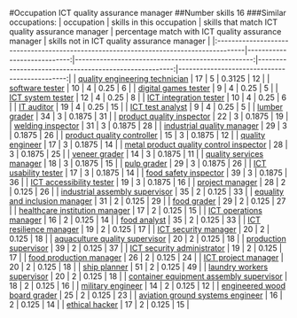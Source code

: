 #Occupation ICT quality assurance manager
##Number skills 16
###Similar occupations:
| occupation                                                                            |   skills in this occupation |   skills that match ICT quality assurance manager |   percentage match with ICT quality assurance manager |   skills not in ICT quality assurance manager |
|:--------------------------------------------------------------------------------------|----------------------------:|--------------------------------------------------:|------------------------------------------------------:|----------------------------------------------:|
| [quality engineering technician](quality_engineering_technician.md)                   |                          17 |                                                 5 |                                                0.3125 |                                            12 |
| [software tester](software_tester.md)                                                 |                          10 |                                                 4 |                                                0.25   |                                             6 |
| [digital games tester](digital_games_tester.md)                                       |                           9 |                                                 4 |                                                0.25   |                                             5 |
| [ICT system tester](ICT_system_tester.md)                                             |                          12 |                                                 4 |                                                0.25   |                                             8 |
| [ICT integration tester](ICT_integration_tester.md)                                   |                          10 |                                                 4 |                                                0.25   |                                             6 |
| [IT auditor](IT_auditor.md)                                                           |                          19 |                                                 4 |                                                0.25   |                                            15 |
| [ICT test analyst](ICT_test_analyst.md)                                               |                           9 |                                                 4 |                                                0.25   |                                             5 |
| [lumber grader](lumber_grader.md)                                                     |                          34 |                                                 3 |                                                0.1875 |                                            31 |
| [product quality inspector](product_quality_inspector.md)                             |                          22 |                                                 3 |                                                0.1875 |                                            19 |
| [welding inspector](welding_inspector.md)                                             |                          31 |                                                 3 |                                                0.1875 |                                            28 |
| [industrial quality manager](industrial_quality_manager.md)                           |                          29 |                                                 3 |                                                0.1875 |                                            26 |
| [product quality controller](product_quality_controller.md)                           |                          15 |                                                 3 |                                                0.1875 |                                            12 |
| [quality engineer](quality_engineer.md)                                               |                          17 |                                                 3 |                                                0.1875 |                                            14 |
| [metal product quality control inspector](metal_product_quality_control_inspector.md) |                          28 |                                                 3 |                                                0.1875 |                                            25 |
| [veneer grader](veneer_grader.md)                                                     |                          14 |                                                 3 |                                                0.1875 |                                            11 |
| [quality services manager](quality_services_manager.md)                               |                          18 |                                                 3 |                                                0.1875 |                                            15 |
| [pulp grader](pulp_grader.md)                                                         |                          29 |                                                 3 |                                                0.1875 |                                            26 |
| [ICT usability tester](ICT_usability_tester.md)                                       |                          17 |                                                 3 |                                                0.1875 |                                            14 |
| [food safety inspector](food_safety_inspector.md)                                     |                          39 |                                                 3 |                                                0.1875 |                                            36 |
| [ICT accessibility tester](ICT_accessibility_tester.md)                               |                          19 |                                                 3 |                                                0.1875 |                                            16 |
| [project manager](project_manager.md)                                                 |                          28 |                                                 2 |                                                0.125  |                                            26 |
| [industrial assembly supervisor](industrial_assembly_supervisor.md)                   |                          35 |                                                 2 |                                                0.125  |                                            33 |
| [equality and inclusion manager](equality_and_inclusion_manager.md)                   |                          31 |                                                 2 |                                                0.125  |                                            29 |
| [food grader](food_grader.md)                                                         |                          29 |                                                 2 |                                                0.125  |                                            27 |
| [healthcare institution manager](healthcare_institution_manager.md)                   |                          17 |                                                 2 |                                                0.125  |                                            15 |
| [ICT operations manager](ICT_operations_manager.md)                                   |                          16 |                                                 2 |                                                0.125  |                                            14 |
| [food analyst](food_analyst.md)                                                       |                          35 |                                                 2 |                                                0.125  |                                            33 |
| [ICT resilience manager](ICT_resilience_manager.md)                                   |                          19 |                                                 2 |                                                0.125  |                                            17 |
| [ICT security manager](ICT_security_manager.md)                                       |                          20 |                                                 2 |                                                0.125  |                                            18 |
| [aquaculture quality supervisor](aquaculture_quality_supervisor.md)                   |                          20 |                                                 2 |                                                0.125  |                                            18 |
| [production supervisor](production_supervisor.md)                                     |                          39 |                                                 2 |                                                0.125  |                                            37 |
| [ICT security administrator](ICT_security_administrator.md)                           |                          19 |                                                 2 |                                                0.125  |                                            17 |
| [food production manager](food_production_manager.md)                                 |                          26 |                                                 2 |                                                0.125  |                                            24 |
| [ICT project manager](ICT_project_manager.md)                                         |                          20 |                                                 2 |                                                0.125  |                                            18 |
| [ship planner](ship_planner.md)                                                       |                          51 |                                                 2 |                                                0.125  |                                            49 |
| [laundry workers supervisor](laundry_workers_supervisor.md)                           |                          20 |                                                 2 |                                                0.125  |                                            18 |
| [container equipment assembly supervisor](container_equipment_assembly_supervisor.md) |                          18 |                                                 2 |                                                0.125  |                                            16 |
| [military engineer](military_engineer.md)                                             |                          14 |                                                 2 |                                                0.125  |                                            12 |
| [engineered wood board grader](engineered_wood_board_grader.md)                       |                          25 |                                                 2 |                                                0.125  |                                            23 |
| [aviation ground systems engineer](aviation_ground_systems_engineer.md)               |                          16 |                                                 2 |                                                0.125  |                                            14 |
| [ethical hacker](ethical_hacker.md)                                                   |                          17 |                                                 2 |                                                0.125  |                                            15 |
